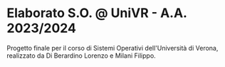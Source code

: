 # Elaborato S.O. @ UniVR - A.A. 2023/2024
Progetto finale per il corso di Sistemi Operativi dell'Università di Verona, realizzato da Di Berardino Lorenzo e Milani Filippo.
